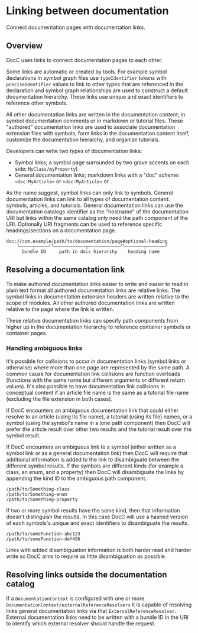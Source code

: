 # Linking between documentation

Connect documentation pages with documentation links.

## Overview

DocC uses links to connect documentation pages to each other. 

Some links are automatic or created by tools. For example symbol declarations in symbol graph files use `typeIdentifier` tokens with `preciseIdentifier` values to link to other types that are referenced in the declaration and symbol graph relationships are used to construct a default documentation hierarchy. These links use unique and exact identifiers to reference other symbols. 

All other documentation links are written in the documentation content; in symbol documentation comments or in markdown or tutorial files. These "authored" documentation links are used to associate documentation extension files with symbols, form links in the documentation content itself, customize the documentation hierarchy, and organize tutorials. 

Developers can write two types of documentation links:
 - Symbol links; a symbol page surrounded by two grave accents on each side: ``MyClass/myProperty``)
 - General documentation links; markdown links with a "doc" scheme: `<doc:MyArticle>` or `<doc:MyArticle>` or .

As the name suggest, symbol links can only link to symbols. General documentation links can link to all types of documentation content: symbols, articles, and tutorials. General documentation links can use the documentation catalogs identifier as the "hostname" of the documentation URI but links within the same catalog only need the path component of the URI. Optionally URI fragments can be used to reference specific headings/sections on a documentation page.

```
doc://com.example/path/to/documentation/page#optional-heading
    ╰─────┬─────╯╰────────────┬────────────╯╰───────┬───────╯
      bundle ID     path in docs hierarchy    heading name 
```

## Resolving a documentation link

To make authored documentation links easier to write and easier to read in plain text format all authored documentation links are relative links. The symbol links in documentation extension headers are written relative to the scope of modules. All other authored documentation links are written relative to the page where the link is written. 

These relative documentation links can specify path components from higher up in the documentation hierarchy to reference container symbols or container pages.

### Handling ambiguous links

It's possible for collisions to occur in documentation links (symbol links or otherwise) where more than one page are represented by the same path. A common cause for documentation link collisions are function overloads (functions with the same name but different arguments or different return values). It's also possible to have documentation link collisions in conceptual content if an article file name is the same as a tutorial file name (excluding the file extension in both cases).

If DocC encounters an ambiguous documentation link that could either resolve to an article (using its file name), a tutorial (using its file) names, or a symbol (using the symbol's name in a lone path component) then DocC will prefer the article result over other two results and the tutorial result over the symbol result.

If DocC encounters an ambiguous link to a symbol (either written as a symbol link or as a general documentation link) then DocC will require that additional information is added to the link to disambiguate between the different symbol results. If the symbols are different kinds (for example a class, an enum, and a property) then DocC will disambiguate the links by appending the kind ID to the ambiguous path component. 

```
/path/to/Something-class
/path/to/Something-enum
/path/to/Something-property
```


If two or more symbol results have the same kind, then that information doesn't distinguish the results. In this case DocC will use a hashed version of each symbols's unique and exact identifiers to disambiguate the results. 

```
/path/to/someFunction-abc123
/path/to/someFunction-def456
```

Links with added disambiguation information is both harder read and harder write so DocC aims to require as little disambiguation as possible. 

## Resolving links outside the documentation catalog

If a ``DocumentationContext`` is configured with one or more ``DocumentationContext/externalReferenceResolvers`` it is capable of resolving links general documentation links via that ``ExternalReferenceResolver``. External documentation links need to be written with a bundle ID in the URI to identify which external resolver should handle the request.

<!-- Copyright (c) 2022 Apple Inc and the Swift Project authors. All Rights Reserved. -->
